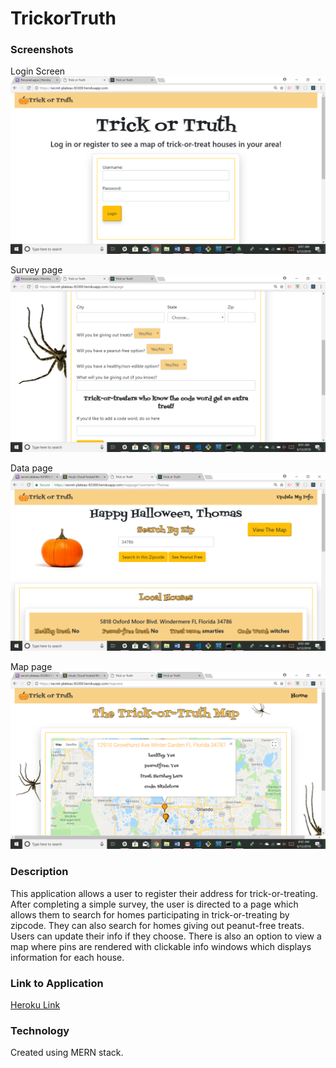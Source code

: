 # TrickorTruth


### Screenshots

Login Screen
![In Action](client/public/screenshots/screenshot1.png "In Action")

Survey page
![In Action](client/public/screenshots/screenshot2.png "In Action")

Data page
![In Action](client/public/screenshots/screenshot3.png "In Action")

Map page
![In Action](client/public/screenshots/screenshot4.png "In Action")


  
### Description

This application allows a user to register their address for trick-or-treating. After completing a simple survey, the user is directed to a page which allows them to search for homes participating in trick-or-treating by zipcode. They can also search for homes giving out peanut-free treats. Users can update their info if they choose. There is also an option to view a map where pins are rendered with clickable info windows which displays information for each house. 


### Link to Application

[Heroku Link](https://secret-plateau-83300.herokuapp.com/)


### Technology

Created using MERN stack.
